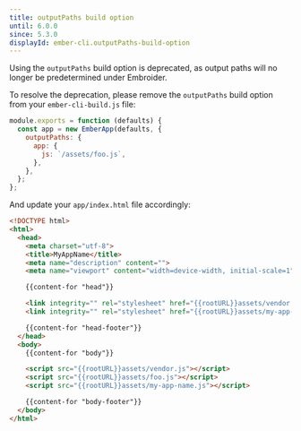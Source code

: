 ```yaml
---
title: outputPaths build option
until: 6.0.0
since: 5.3.0
displayId: ember-cli.outputPaths-build-option
---
```



Using the `outputPaths` build option is deprecated, as output paths will no longer be predetermined under Embroider.

To resolve the deprecation, please remove the `outputPaths` build option from your `ember-cli-build.js` file:

```js {data-diff="-3,-4,-5,-6,-7"}
module.exports = function (defaults) {
  const app = new EmberApp(defaults, {
    outputPaths: {
      app: {
        js: `/assets/foo.js`,
      },
    },
  };
};
```

And update your `app/index.html` file accordingly:

```html {data-diff="-20,+21"}
<!DOCTYPE html>
<html>
  <head>
    <meta charset="utf-8">
    <title>MyAppName</title>
    <meta name="description" content="">
    <meta name="viewport" content="width=device-width, initial-scale=1">

    {{content-for "head"}}

    <link integrity="" rel="stylesheet" href="{{rootURL}}assets/vendor.css">
    <link integrity="" rel="stylesheet" href="{{rootURL}}assets/my-app-name.css">

    {{content-for "head-footer"}}
  </head>
  <body>
    {{content-for "body"}}

    <script src="{{rootURL}}assets/vendor.js"></script>
    <script src="{{rootURL}}assets/foo.js"></script>
    <script src="{{rootURL}}assets/my-app-name.js"></script>

    {{content-for "body-footer"}}
  </body>
</html>
```
